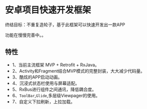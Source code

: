 # 安卓项目快速开发框架

  终结目标：不重复造轮子，基于此框架可以快速开发出一款APP

  功能在慢慢完善中。。

  ##  特性
  * 1、当前主流框架 MVP + Retrofit + RxJava。
  * 2、Activity和Fragment结合MVP模式的完整封装，大大减少代码量。
  * 3、酷炫的APP启动动画。
  * 4、沉浸式状态栏使用与屏幕适配。
  * 5、RxBus进行组件之间通讯，降低耦合度。
  * 6、``ToolBar``,``Glide``,多层级Viewpager的使用。
  * 7、自定义下拉刷新，上拉加载。

